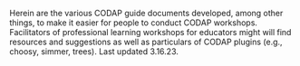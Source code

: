Herein are the various CODAP guide documents developed, among other things, to make it easier for people to conduct CODAP workshops.  Facilitators of professional learning workshops for educators might will find resources and suggestions as well as particulars of CODAP plugins (e.g., choosy, simmer, trees). Last updated 3.16.23.
